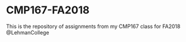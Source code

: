 # CMP167-FA2018
This is the repository of assignments from my CMP167 class for FA2018 @LehmanCollege
